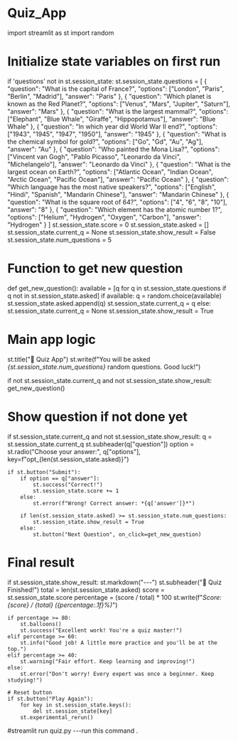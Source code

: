 # Quiz_App
import streamlit as st
import random

# Initialize state variables on first run
if 'questions' not in st.session_state:
    st.session_state.questions = [
        {
            "question": "What is the capital of France?",
            "options": ["London", "Paris", "Berlin", "Madrid"],
            "answer": "Paris"
        },
        {
            "question": "Which planet is known as the Red Planet?",
            "options": ["Venus", "Mars", "Jupiter", "Saturn"],
            "answer": "Mars"
        },
        {
            "question": "What is the largest mammal?",
            "options": ["Elephant", "Blue Whale", "Giraffe", "Hippopotamus"],
            "answer": "Blue Whale"
        },
        {
            "question": "In which year did World War II end?",
            "options": ["1943", "1945", "1947", "1950"],
            "answer": "1945"
        },
        {
            "question": "What is the chemical symbol for gold?",
            "options": ["Go", "Gd", "Au", "Ag"],
            "answer": "Au"
        },
        {
            "question": "Who painted the Mona Lisa?",
            "options": ["Vincent van Gogh", "Pablo Picasso", "Leonardo da Vinci", "Michelangelo"],
            "answer": "Leonardo da Vinci"
        },
        {
            "question": "What is the largest ocean on Earth?",
            "options": ["Atlantic Ocean", "Indian Ocean", "Arctic Ocean", "Pacific Ocean"],
            "answer": "Pacific Ocean"
        },
        {
            "question": "Which language has the most native speakers?",
            "options": ["English", "Hindi", "Spanish", "Mandarin Chinese"],
            "answer": "Mandarin Chinese"
        },
        {
            "question": "What is the square root of 64?",
            "options": ["4", "6", "8", "10"],
            "answer": "8"
        },
        {
            "question": "Which element has the atomic number 1?",
            "options": ["Helium", "Hydrogen", "Oxygen", "Carbon"],
            "answer": "Hydrogen"
        }
    ]
    st.session_state.score = 0
    st.session_state.asked = []
    st.session_state.current_q = None
    st.session_state.show_result = False
    st.session_state.num_questions = 5

# Function to get new question
def get_new_question():
    available = [q for q in st.session_state.questions if q not in st.session_state.asked]
    if available:
        q = random.choice(available)
        st.session_state.asked.append(q)
        st.session_state.current_q = q
    else:
        st.session_state.current_q = None
        st.session_state.show_result = True

# Main app logic
st.title("🧠 Quiz App")
st.write(f"You will be asked *{st.session_state.num_questions}* random questions. Good luck!")

if not st.session_state.current_q and not st.session_state.show_result:
    get_new_question()

# Show question if not done yet
if st.session_state.current_q and not st.session_state.show_result:
    q = st.session_state.current_q
    st.subheader(q["question"])
    option = st.radio("Choose your answer:", q["options"], key=f"opt_{len(st.session_state.asked)}")

    if st.button("Submit"):
        if option == q["answer"]:
            st.success("Correct!")
            st.session_state.score += 1
        else:
            st.error(f"Wrong! Correct answer: *{q['answer']}*")

        if len(st.session_state.asked) >= st.session_state.num_questions:
            st.session_state.show_result = True
        else:
            st.button("Next Question", on_click=get_new_question)

# Final result
if st.session_state.show_result:
    st.markdown("---")
    st.subheader("🎉 Quiz Finished!")
    total = len(st.session_state.asked)
    score = st.session_state.score
    percentage = (score / total) * 100
    st.write(f"*Score: {score} / {total} ({percentage:.1f}%)*")

    if percentage >= 80:
        st.balloons()
        st.success("Excellent work! You're a quiz master!")
    elif percentage >= 60:
        st.info("Good job! A little more practice and you'll be at the top.")
    elif percentage >= 40:
        st.warning("Fair effort. Keep learning and improving!")
    else:
        st.error("Don't worry! Every expert was once a beginner. Keep studying!")

    # Reset button
    if st.button("Play Again"):
        for key in st.session_state.keys():
            del st.session_state[key]
        st.experimental_rerun()
#streamlit run quiz.py ---run this command .
